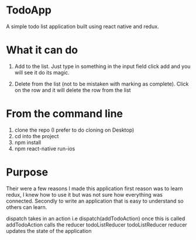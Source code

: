 # TodoApp

A simple todo list application built using react native and redux.

# What it can do

1. Add to the list.
Just type in something in the input field click add and you will see it do its magic.

2. Delete from the list (not to be mistaken with marking as complete).
Click on the row and it will delete the row from the list

# From the command line

1. clone the repo (I prefer to do cloning on Desktop)
2. cd into the project
3. npm install
4. npm react-native run-ios

# Purpose

Their were a few reasons I made this application first reason was to learn redux, I knew how to use it but was not sure how everything was connected. Secondly to write an application that is easy to understand so others can learn.

dispatch takes in an action i.e dispatch(addTodoAction)
once this is called addTodoAction calls the reducer todoListReducer
todoListReducer reducer updates the state of the application
